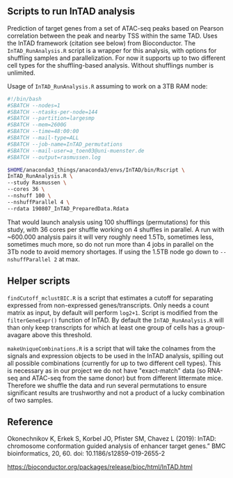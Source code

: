 ## Scripts to run InTAD analysis

Prediction of target genes from a set of ATAC-seq peaks based on Pearson correlation between
the peak and nearby TSS within the same TAD. Uses the InTAD framework (citation see below) from Bioconductor.
The `InTAD_RunAnalysis.R` script is a wrapper for this analysis, with options for shuffling samples 
and parallelization. For now it supports up to two different cell types for the shuffling-based analysis.
Without shufflings number is unlimited.

Usage of `InTAD_RunAnalysis.R` assuming to work on a 3TB RAM node:

```bash
#!/bin/bash
#SBATCH --nodes=1
#SBATCH --ntasks-per-node=144
#SBATCH --partition=largesmp
#SBATCH --mem=2600G
#SBATCH --time=48:00:00 
#SBATCH --mail-type=ALL
#SBATCH --job-name=InTAD_permutations
#SBATCH --mail-user=a_toen03@uni-muenster.de
#SBATCH --output=rasmussen.log

$HOME/anaconda3_things/anaconda3/envs/InTAD/bin/Rscript \
InTAD_RunAnalysis.R \
--study Rasmussen \
--cores 36 \
--nshuff 100 \
--nshuffParallel 4 \
--rdata 190807_InTAD_PreparedData.Rdata
```
That would launch analysis using 100 shufflings (permutations) for this study,
with 36 cores per shuffle working on 4 shuffles in parallel. 
A run with ~600.000 analysis pairs it will very roughly need 1.5Tb, sometimes less, sometimes much more,
so do not run more than 4 jobs in parallel on the 3Tb node to avoid memory shortages.
If using the 1.5TB node go down to `--nshuffParallel 2` at max.
 
 
 ## Helper scripts
 `findCutoff_mclustBIC.R` is a script that estimates a cutoff for separating expressed from non-expressed genes/transcripts.
 Only needs a count matrix as input, by default will perform `log2+1`. 
 Script is modified from the `filterGeneExpr()` function of InTAD. 
 By default the `InTAD_RunAnalysis.R` will than only keep transcripts for which at least one group of cells has 
 a group-avagare above this threshold. 
 
 `makeUniqueCombinations.R` is a script that will take the colnames from the signals and expression objects to be used
 in the InTAD analysis, spilling out all possible combinations (currently for up to two different cell types).
 This is necessary as in our project we do not have "exact-match" data (so RNA-seq and ATAC-seq from the same donor)
 but from different littermate mice. Therefore we shuffle the data and run several permutations to ensure significant
 results are trushworthy and not a product of a lucky combination of two samples.


## Reference
Okonechnikov K, Erkek S, Korbel JO, Pfister SM, Chavez L (2019):
InTAD: chromosome conformation guided analysis of enhancer target genes.” BMC bioinformatics, 20, 60. doi: 10.1186/s12859-019-2655-2

https://bioconductor.org/packages/release/bioc/html/InTAD.html
